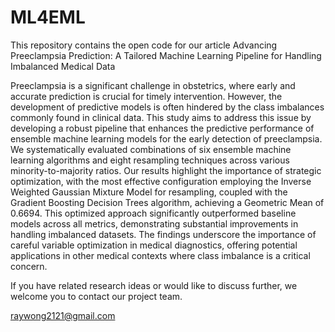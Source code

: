 # ML4EML
This repository contains the open code for our article Advancing Preeclampsia Prediction: A Tailored Machine Learning Pipeline for Handling Imbalanced Medical Data

Preeclampsia is a significant challenge in obstetrics, where early and accurate prediction is crucial for timely intervention. However, the development of predictive models is often hindered by the class imbalances commonly found in clinical data. This study aims to address this issue by developing a robust pipeline that enhances the predictive performance of ensemble machine learning models for the early detection of preeclampsia. We systematically evaluated combinations of six ensemble machine learning algorithms and eight resampling techniques across various minority-to-majority ratios. Our results highlight the importance of strategic optimization, with the most effective configuration employing the Inverse Weighted Gaussian Mixture Model for resampling, coupled with the Gradient Boosting Decision Trees algorithm, achieving a Geometric Mean of 0.6694. This optimized approach significantly outperformed baseline models across all metrics, demonstrating substantial improvements in handling imbalanced datasets. The findings underscore the importance of careful variable optimization in medical diagnostics, offering potential applications in other medical contexts where class imbalance is a critical concern. 


If you have related research ideas or would like to discuss further, we welcome you to contact our project team.

raywong2121@gmail.com  
